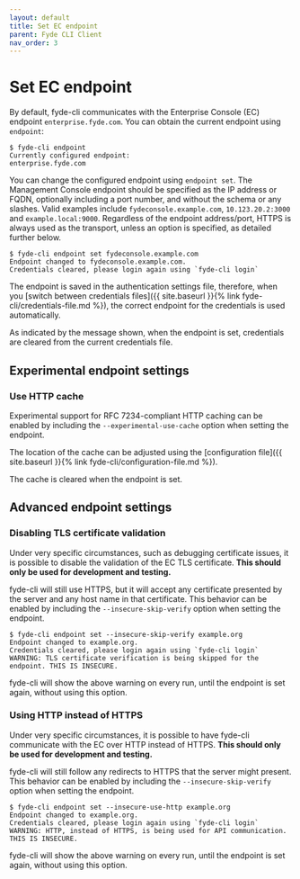 ```yaml
---
layout: default
title: Set EC endpoint
parent: Fyde CLI Client
nav_order: 3
---
```

# Set EC endpoint

By default, fyde-cli communicates with the Enterprise Console (EC) endpoint `enterprise.fyde.com`. You can obtain the current endpoint using `endpoint`:

```
$ fyde-cli endpoint
Currently configured endpoint:
enterprise.fyde.com
```

You can change the configured endpoint using `endpoint set`.
The Management Console endpoint should be specified as the IP address or FQDN, optionally including a port number, and without the schema or any slashes.
Valid examples include `fydeconsole.example.com`, `10.123.20.2:3000` and `example.local:9000`.
Regardless of the endpoint address/port, HTTPS is always used as the transport, unless an option is specified, as detailed further below.

```
$ fyde-cli endpoint set fydeconsole.example.com
Endpoint changed to fydeconsole.example.com.
Credentials cleared, please login again using `fyde-cli login`
```

The endpoint is saved in the authentication settings file, therefore, when you [switch between credentials files]({{ site.baseurl }}{% link fyde-cli/credentials-file.md %}), the correct endpoint for the credentials is used automatically.

As indicated by the message shown, when the endpoint is set, credentials are cleared from the current credentials file.

## Experimental endpoint settings

### Use HTTP cache

Experimental support for RFC 7234-compliant HTTP caching can be enabled by including the `--experimental-use-cache` option when setting the endpoint.

The location of the cache can be adjusted using the [configuration file]({{ site.baseurl }}{% link fyde-cli/configuration-file.md %}).

The cache is cleared when the endpoint is set.

## Advanced endpoint settings

### Disabling TLS certificate validation

Under very specific circumstances, such as debugging certificate issues, it is possible to disable the validation of the EC TLS certificate.
**This should only be used for development and testing.**

fyde-cli will still use HTTPS, but it will accept any certificate presented by the server and any host name in that certificate.
This behavior can be enabled by including the `--insecure-skip-verify` option when setting the endpoint.

```
$ fyde-cli endpoint set --insecure-skip-verify example.org
Endpoint changed to example.org.
Credentials cleared, please login again using `fyde-cli login`
WARNING: TLS certificate verification is being skipped for the endpoint. THIS IS INSECURE.
```

fyde-cli will show the above warning on every run, until the endpoint is set again, without using this option.

### Using HTTP instead of HTTPS

Under very specific circumstances, it is possible to have fyde-cli communicate with the EC over HTTP instead of HTTPS.
**This should only be used for development and testing.**

fyde-cli will still follow any redirects to HTTPS that the server might present.
This behavior can be enabled by including the `--insecure-skip-verify` option when setting the endpoint.

```
$ fyde-cli endpoint set --insecure-use-http example.org
Endpoint changed to example.org.
Credentials cleared, please login again using `fyde-cli login`
WARNING: HTTP, instead of HTTPS, is being used for API communication. THIS IS INSECURE.
```

fyde-cli will show the above warning on every run, until the endpoint is set again, without using this option.